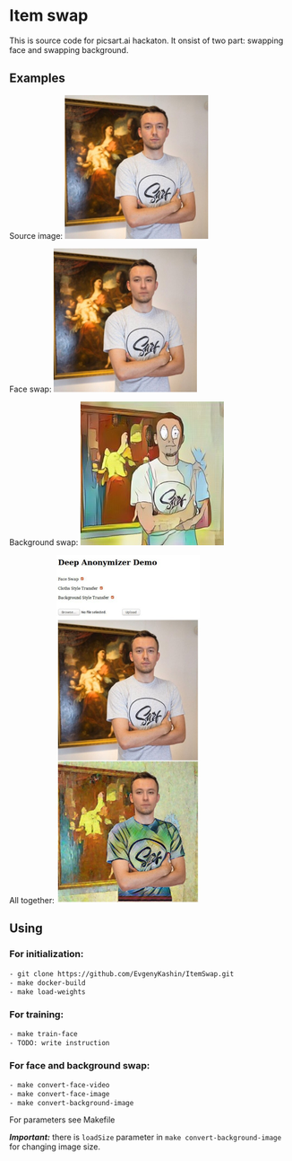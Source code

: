 # Item swap
This is source code for picsart.ai hackaton. It onsist of two part: swapping face and swapping 
background.

## Examples
Source image:
<img src="images/a.jpg" width="256">

Face swap:
<img src="images/b.jpg" width="256">

Background swap:
<img src="images/c.jpg" width="256">

All together:
<img src="images/d.jpg" width="256">

## Using
### For initialization:
```
- git clone https://github.com/EvgenyKashin/ItemSwap.git
- make docker-build
- make load-weights
```

### For training:
```
- make train-face
- TODO: write instruction
```

### For face and background swap:
```
- make convert-face-video
- make convert-face-image
- make convert-background-image
```
For parameters see Makefile

***Important:*** there is ```loadSize``` parameter in ```make convert-background-image``` for changing image size.
